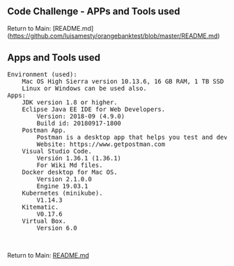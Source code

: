 ## Code Challenge - APPs and Tools used
Return to Main: [README.md] (https://github.com/luisamesty/orangebanktest/blob/master/README.md)
## Apps and Tools used
<pre>
Environment (used):
    Mac OS High Sierra version 10.13.6, 16 GB RAM, 1 TB SSD Harddisk.
    Linux or Windows can be used also.
Apps:
    JDK version 1.8 or higher.
    Eclipse Java EE IDE for Web Developers.
        Version: 2018-09 (4.9.0)
        Build id: 20180917-1800
    Postman App.
        Postman is a desktop app that helps you test and develop APIs faster and easyly.
        Website: https://www.getpostman.com
    Visual Studio Code.
        Versión 1.36.1 (1.36.1)
        For Wiki Md files.
    Docker desktop for Mac OS.
        Version 2.1.0.0
        Engine 19.03.1
    Kubernetes (minikube).
        V1.14.3
    Kitematic.
        V0.17.6
    Virtual Box.
        Version 6.0


</pre>
Return to Main: [README.md](https://github.com/luisamesty/orangebanktest/blob/master/README.md)